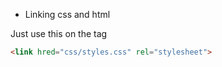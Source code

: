 - Linking css and html 

Just use this on the <head> tag
``` html
<link hred="css/styles.css" rel="stylesheet">
```
